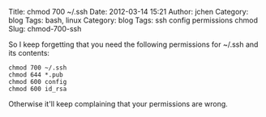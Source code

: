 Title: chmod 700 ~/.ssh
Date: 2012-03-14 15:21
Author: jchen
Category: blog
Tags: bash, linux
Category: blog
Tags: ssh config permissions chmod
Slug: chmod-700-ssh

So I keep forgetting that you need the following permissions for \~/.ssh
and its contents:

    chmod 700 ~/.ssh
    chmod 644 *.pub
    chmod 600 config
    chmod 600 id_rsa

Otherwise it'll keep complaining that your permissions are wrong.

